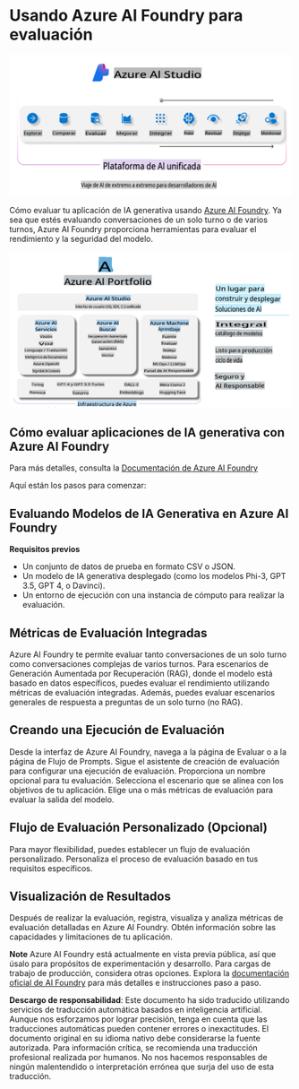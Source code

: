 # **Usando Azure AI Foundry para evaluación**

![aistudo](../../../../translated_images/AIStudio.d5171bb73e888005d9ac4020bbbf4ad9bd9a8bc042dfaf90b44c3afa1a8cbeed.es.png)

Cómo evaluar tu aplicación de IA generativa usando [Azure AI Foundry](https://ai.azure.com?WT.mc_id=aiml-138114-kinfeylo). Ya sea que estés evaluando conversaciones de un solo turno o de varios turnos, Azure AI Foundry proporciona herramientas para evaluar el rendimiento y la seguridad del modelo.

![aistudo](../../../../translated_images/AIPortfolio.d7a339b6c36a58d3ca1bc2ca3b181618e45b1c87a6c20527a4503cb74e78e5cf.es.png)

## Cómo evaluar aplicaciones de IA generativa con Azure AI Foundry
Para más detalles, consulta la [Documentación de Azure AI Foundry](https://learn.microsoft.com/azure/ai-studio/how-to/evaluate-generative-ai-app?WT.mc_id=aiml-138114-kinfeylo)

Aquí están los pasos para comenzar:

## Evaluando Modelos de IA Generativa en Azure AI Foundry

**Requisitos previos**

- Un conjunto de datos de prueba en formato CSV o JSON.
- Un modelo de IA generativa desplegado (como los modelos Phi-3, GPT 3.5, GPT 4, o Davinci).
- Un entorno de ejecución con una instancia de cómputo para realizar la evaluación.

## Métricas de Evaluación Integradas

Azure AI Foundry te permite evaluar tanto conversaciones de un solo turno como conversaciones complejas de varios turnos.
Para escenarios de Generación Aumentada por Recuperación (RAG), donde el modelo está basado en datos específicos, puedes evaluar el rendimiento utilizando métricas de evaluación integradas.
Además, puedes evaluar escenarios generales de respuesta a preguntas de un solo turno (no RAG).

## Creando una Ejecución de Evaluación

Desde la interfaz de Azure AI Foundry, navega a la página de Evaluar o a la página de Flujo de Prompts.
Sigue el asistente de creación de evaluación para configurar una ejecución de evaluación. Proporciona un nombre opcional para tu evaluación.
Selecciona el escenario que se alinea con los objetivos de tu aplicación.
Elige una o más métricas de evaluación para evaluar la salida del modelo.

## Flujo de Evaluación Personalizado (Opcional)

Para mayor flexibilidad, puedes establecer un flujo de evaluación personalizado. Personaliza el proceso de evaluación basado en tus requisitos específicos.

## Visualización de Resultados

Después de realizar la evaluación, registra, visualiza y analiza métricas de evaluación detalladas en Azure AI Foundry. Obtén información sobre las capacidades y limitaciones de tu aplicación.



**Note** Azure AI Foundry está actualmente en vista previa pública, así que úsalo para propósitos de experimentación y desarrollo. Para cargas de trabajo de producción, considera otras opciones. Explora la [documentación oficial de AI Foundry](https://learn.microsoft.com/azure/ai-studio/?WT.mc_id=aiml-138114-kinfeylo) para más detalles e instrucciones paso a paso.

**Descargo de responsabilidad**:
Este documento ha sido traducido utilizando servicios de traducción automática basados en inteligencia artificial. Aunque nos esforzamos por lograr precisión, tenga en cuenta que las traducciones automáticas pueden contener errores o inexactitudes. El documento original en su idioma nativo debe considerarse la fuente autorizada. Para información crítica, se recomienda una traducción profesional realizada por humanos. No nos hacemos responsables de ningún malentendido o interpretación errónea que surja del uso de esta traducción.
